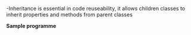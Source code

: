 -Inheritance is essential in code reuseability, it allows children classes to inherit properties and methods from parent classes

**Sample programme**